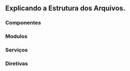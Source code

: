 
## Explicando a Estrutura dos Arquivos.

### **Componentes**
### **Modulos**
### **Serviços**
### **Diretivas**
